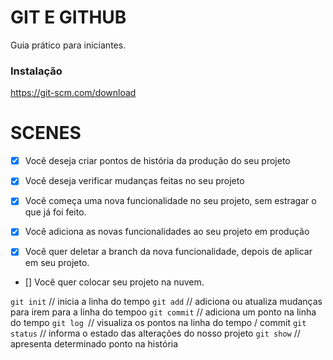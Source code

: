# GIT E GITHUB

Guia prático para iniciantes.

### Instalação

https://git-scm.com/download

# SCENES 

- [x] Você deseja criar pontos de história da produção do seu projeto
- [x] Você deseja verificar mudanças feitas no seu projeto

- [x] Você começa uma nova funcionalidade no seu projeto, sem estragar o que já foi feito.

- [x] Você adiciona as novas funcionalidades ao seu projeto em produção

- [x] Você quer deletar a branch da nova funcionalidade, depois de aplicar em seu projeto.

- [] Você quer colocar seu projeto na nuvem.

`git init` // inicia a linha do tempo
`git add` // adiciona ou atualiza mudanças para irem para a linha do tempoo
`git commit` // adiciona um ponto na linha do tempo
`git log `// visualiza os pontos na linha do tempo / commit
`git status` // informa o estado das alterações do nosso projeto
`git show` // apresenta determinado ponto na história
